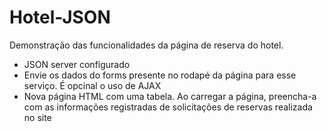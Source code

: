 # Hotel-JSON
Demonstração das funcionalidades da página de reserva do hotel.
- JSON server configurado
- Envie os dados do forms presente no rodapé da página para esse serviço. É opcinal o uso de AJAX
- Nova página HTML com uma tabela. Ao carregar a página, preencha-a com as informações registradas de solicitações de reservas realizada no site 
